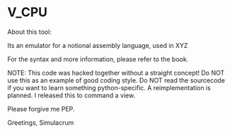 # V_CPU

About this tool:

Its an emulator for a notional assembly language, used in XYZ 

For the syntax and more information, please refer to the book.

NOTE: 
This code was hacked together without a straight concept! Do NOT use this as an example of good coding style. Do NOT read the sourcecode if you want to learn something python-specific. A reimplementation is planned. I released this to command a view.
 
Please forgive me PEP.


Greetings,
Simulacrum
